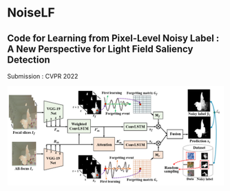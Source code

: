 # NoiseLF
## Code for Learning from Pixel-Level Noisy Label : A New Perspective for Light Field Saliency Detection
   Submission : CVPR 2022
   
   
![avatar](https://github.com/OLobbCode/NoiseLF/blob/main/overall.png)

